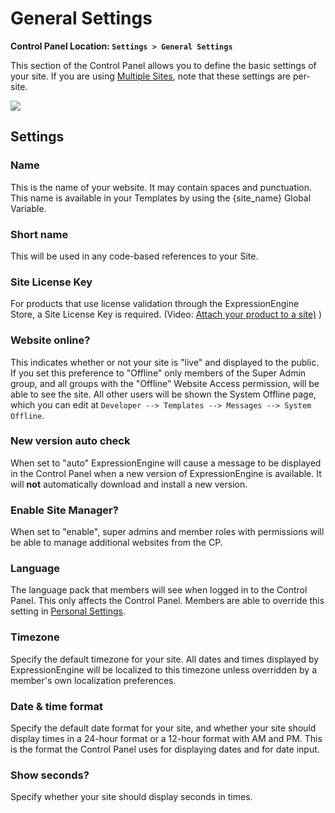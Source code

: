 <!--
    This source file is part of the open source project
    ExpressionEngine User Guide (https://github.com/ExpressionEngine/ExpressionEngine-User-Guide)

    @link      https://expressionengine.com/
    @copyright Copyright (c) 2003-2020, Packet Tide, LLC (https://packettide.com)
    @license   https://expressionengine.com/license Licensed under Apache License, Version 2.0
-->

# General Settings

**Control Panel Location: `Settings > General Settings`**

This section of the Control Panel allows you to define the basic settings of your site. If you are using [Multiple Sites](msm/overview.md), note that these settings are per-site.

![](_images/cp-general-settings.png)

## Settings

### Name

This is the name of your website. It may contain spaces and punctuation. This name is available in your Templates by using the {site_name} Global Variable.

### Short name

This will be used in any code-based references to your Site.

### Site License Key

For products that use license validation through the ExpressionEngine Store, a Site License Key is required. (Video: [Attach your product to a site)](https://youtu.be/F80Bl8pid_0) )

### Website online?

This indicates whether or not your site is "live" and displayed to the public. If you set this preference to "Offline" only members of the Super Admin group, and all groups with the "Offline" Website Access permission, will be able to see the site. All other users will be shown the System Offline page, which you can edit at `Developer --> Templates --> Messages --> System Offline`.

### New version auto check

When set to "auto" ExpressionEngine will cause a message to be displayed in the Control Panel when a new version of ExpressionEngine is available. It will **not** automatically download and install a new version.

### Enable Site Manager?

When set to "enable", super admins and member roles with permissions will be able to manage additional websites from the CP.

### Language

The language pack that members will see when logged in to the Control Panel. This only affects the Control Panel. Members are able to override this setting in [Personal Settings](control-panel/member-profile.md#personal-settings).

### Timezone

Specify the default timezone for your site. All dates and times displayed by ExpressionEngine will be localized to this timezone unless overridden by a member's own localization preferences.

### Date & time format

Specify the default date format for your site, and whether your site should display times in a 24-hour format or a 12-hour format with AM and PM. This is the format the Control Panel uses for displaying dates and for date input.

### Show seconds?

Specify whether your site should display seconds in times.
